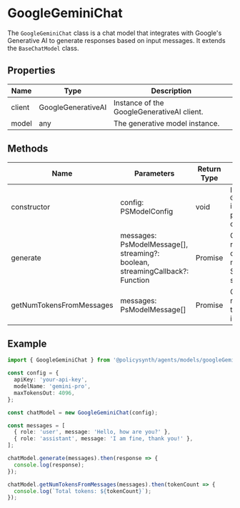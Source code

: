 # GoogleGeminiChat

The `GoogleGeminiChat` class is a chat model that integrates with Google's Generative AI to generate responses based on input messages. It extends the `BaseChatModel` class.

## Properties

| Name   | Type               | Description                        |
|--------|--------------------|------------------------------------|
| client | GoogleGenerativeAI | Instance of the GoogleGenerativeAI client. |
| model  | any                | The generative model instance.     |

## Methods

| Name                     | Parameters                                                                 | Return Type | Description                                                                 |
|--------------------------|---------------------------------------------------------------------------|-------------|-----------------------------------------------------------------------------|
| constructor              | config: PSModelConfig                                                     | void        | Initializes the `GoogleGeminiChat` instance with the provided configuration. |
| generate                 | messages: PsModelMessage[], streaming?: boolean, streamingCallback?: Function | Promise<any> | Generates a response based on the input messages. Supports streaming.       |
| getNumTokensFromMessages | messages: PsModelMessage[]                                               | Promise<number> | Calculates the number of tokens in the input messages.                      |

## Example

```typescript
import { GoogleGeminiChat } from '@policysynth/agents/models/googleGeminiChat.js';

const config = {
  apiKey: 'your-api-key',
  modelName: 'gemini-pro',
  maxTokensOut: 4096,
};

const chatModel = new GoogleGeminiChat(config);

const messages = [
  { role: 'user', message: 'Hello, how are you?' },
  { role: 'assistant', message: 'I am fine, thank you!' },
];

chatModel.generate(messages).then(response => {
  console.log(response);
});

chatModel.getNumTokensFromMessages(messages).then(tokenCount => {
  console.log(`Total tokens: ${tokenCount}`);
});
```